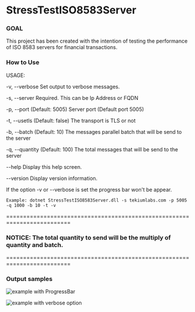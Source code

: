 # StressTestISO8583Server

### GOAL
This project has been created with the intention of testing the performance of ISO 8583 servers for financial transactions.

### How to Use

USAGE:

  -v, --verbose     Set output to verbose messages.

  -s, --server      Required. This can be Ip Address or FQDN

  -p, --port        (Default: 5005) Server port (Default port 5005)

  -t, --usetls      (Default: false) The transport is TLS or not

  -b, --batch       (Default: 10) The messages parallel batch that will be send to the
                    server

  -q, --quantity    (Default: 100) The total messages that will be send to the server

  --help            Display this help screen.

  --version         Display version information.

If the option -v or --verbose is set the progress bar won't be appear.


```shell
Example: dotnet StressTestISO8583Server.dll -s tekiumlabs.com -p 5005 -q 1000 -b 10 -t -v
```

=========================================================================
### NOTICE: The total quantity to send will be the multiply of quantity and batch.
=========================================================================

### Output samples

![example with ProgressBar](https://github.com/mchinchilla/StressTestISO8583Server/tree/master/StressTestISO8583Server/Resources/prgbar.gif)

![example with verbose option](https://github.com/mchinchilla/StressTestISO8583Server/tree/master/StressTestISO8583Server/Resources/no-prgbar.gif)




